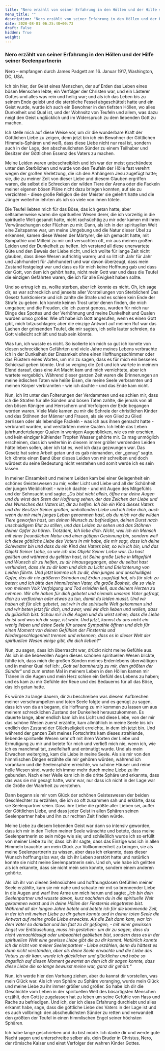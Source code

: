 ```yaml
---
title: "Nero erzählt von seiner Erfahrung in den Höllen und der Hilfe seiner Seelenpartnerin"
menu_title: ""
description: "Nero erzählt von seiner Erfahrung in den Höllen und der Hilfe seiner Seelenpartnerin"
date: 2020-08-01 06:25:48+00:73
draft: False
hidden: True
weight:
---
```

### Nero erzählt von seiner Erfahrung in den Höllen und der Hilfe seiner Seelenpartnerin

Nero – empfangen durch James Padgett am 16. Januar 1917, Washington, DC, USA.

Ich bin hier, der Geist eines Menschen, der auf Erden das Leben eines bösen Menschen lebte, ein Verfolger der Christen war, und ein Lästerer Gottes und alles was rein und heilig war; und als ich das Leben bis zu seinem Ende gelebt und die sterbliche Fessel abgeschüttelt hatte und ein Geist wurde, wurde ich auch ein Bewohner in den tiefsten Höllen, wo alles Dunkelheit und Qual ist, und der Wohnsitz von Teufeln und allem, was dazu neigt den Geist unglücklich und im Widerspruch zu dem liebenden Gott zu machen.

Ich stelle mich auf diese Weise vor, um dir die wunderbare Kraft der Göttlichen Liebe zu zeigen, denn jetzt bin ich ein Bewohner der Göttlichen Himmels-Sphären und weiß, dass diese Liebe nicht nur real ist, sondern auch in der Lage, den abscheulichsten Sünder zu einem Teilhaber und Besitzer der Göttlichen Essenz des Vaters zu machen.  

Meine Leiden waren unbeschreiblich und ich war der meist geschändete unter den Sterblichen und wurde von den Teufeln der Hölle fast verehrt wegen der großen Verletzung, die ich den Anhängern Jesu zugefügt hatte; sie, die zu meiner Zeit von dieser Liebe und diesem Glauben ergriffen waren, die selbst die Schrecken der wilden Tiere der Arena oder die Fackeln meiner eigenen bösen Pläne nicht dazu bringen konnten, auf sie zu verzichten - diese große Religion die der Meister sie gelehrt hatte und die Jünger weiterhin lehrten als ich so viele von ihnen tötete.

Die Teufel liebten mich für das Böse, das ich getan hatte; aber seltsamerweise waren die spirituellen Wesen derer, die ich vorzeitig in die spirituelle Welt gesandt hatte, nicht rachsüchtig zu mir oder kamen mit ihren Verwünschungen oder Flüchen zu mir. Dann, als ich in der spirituellen Welt eine Zeitspanne war, um meine Umgebung und die Natur dieser Übel zu erkennen, kamen diese Wesen der Märtyrer, die ich gemacht hatte, mit Sympathie und Mitleid zu mir und versuchten oft, mir aus meinen großen Leiden und der Dunkelheit zu helfen. Ich verstand all diese unerwartete Güte und den Beweis der Liebe nicht, und ich wollte für lange Zeit nicht glauben, dass diese Wesen aufrichtig waren; und so litt ich Jahr für Jahr und Jahrhundert für Jahrhundert und war davon überzeugt, dass mein Zustand festgelegt war und dass es für mich keine Hoffnung gab und dass der Gott, von dem ich gehört hatte, nicht mein Gott war und dass die Teufel die einzigen Gefährten waren, die ich für alle Ewigkeit haben sollte.  

Und so ertrug ich es, wollte sterben, aber ich konnte es nicht. Oh, ich sage dir, es war schrecklich und jenseits aller Vorstellungen von Sterblichen! Das Gesetz funktionierte und ich zahlte die Strafe und es schien kein Ende der Strafe zu geben. Ich konnte keinen Trost unter denen finden, die mich umgaben; und die Freuden, die ich zuerst genoss, wurden für mich nur Dinge des Spottes und der Verhöhnung und meine Dunkelheit und Qualen wurden umso größer. Wie oft habe ich Gott angerufen, wenn es einen Gott gibt, mich totzuschlagen; aber die einzige Antwort auf meinen Ruf war das Lachen der grinsenden Teufel, die mir sagten, ich solle lauter schreien, da Gott vielleicht schläft und taub sein könnte.  

Was tun, ich wusste es nicht. So isolierte ich mich so gut ich konnte von diesen schrecklichen Gefährten und viele Jahre meines Lebens verbrachte ich in der Dunkelheit der Einsamkeit ohne einen Hoffnungsschimmer oder das Flüstern eines Wortes, um mir zu sagen, dass es für mich ein besseres Schicksal geben könnte. Und so verging die Zeit und ich wartete in meinem Elend darauf, dass eine Art Macht kam und mich vernichtete, aber ich wartete vergeblich. Während dieser ganzen Zeit waren die Erinnerungen an meine irdischen Taten wie heiße Eisen, die meine Seele verbrannten und meinen Körper verbrannten - wie ich dachte - und das Ende kam nicht.

Nun, ich litt unter den Folterungen der Verdammten und es schien mir, dass ich die Strafen für alle Sünden und bösen Taten zahlte, die jemals von all den bösen Königen und Herrschern und Verfolgern der Erde begangen worden waren. Viele Male kamen zu mir die Schreie der christlichen Kinder und das Stöhnen der Männer und Frauen, als sie von Glied zu Glied zerrissen oder als lebendige Fackeln - was ich aus ihnen gemacht hatte - verbrannt wurden, und verstärkten meine Qualen. Ich lebte das Leben jahrhundertelanger Qualen in wenigen Augenblicken, wie es mir erschien, und kein einziger kühlender Tropfen Wasser gehörte mir. Es mag unmöglich erscheinen, dass ich weiterhin in diesem immer größer werdenden Leiden hätte leben sollen, aber ich tat es, weil ich dazu gezwungen war. Das Gesetz hat seine Arbeit getan und es gab niemanden, der „genug“ sagte. Ich könnte einen Band über dieses Leiden von mir schreiben und doch würdest du seine Bedeutung nicht verstehen und somit werde ich es sein lassen.  

In meiner Einsamkeit und meinem Leiden kam bei einer Gelegenheit ein schönes Geisteswesen zu mir, voller Licht und Liebe und all der Schönheit der jungen Weiblichkeit - wie ich dachte - und mit Augen des Mitgefühls und der Sehnsucht und sagte: *„Du bist nicht allein, öffne nur deine Augen und du wirst den Stern der Hoffnung sehen, der das Zeichen der Liebe und des Wunsches des Vaters ist, dir zu helfen. Ich bin ein Kind dieses Vaters und der Besitzer Seiner großen, umhüllenden Liebe und ich liebe dich, auch wenn du mir mein junges Leben genommen hast, als du mich vor die wilden Tiere geworfen hast, um deinen Wunsch zu befriedigen, deinen Durst nach unschuldigem Blut zu stillen, und das Leiden zu sehen und das Stöhnen deiner Opfer zu hören. Trotzdem, Ich liebe dich. Nicht, weil ich ein Mensch mit einer freundlichen Natur und einer gütigen Gesinnung bin, sondern weil ich diese göttliche Liebe des Vaters in mir habe, die mir sagt, dass ich deine Schwester bin und dass du ein Kind des Vaters bist, so wie ich bin, und das Objekt Seiner Liebe, so wie ich das Objekt Seiner Liebe war. Du hast gelitten und während du gelitten hast, ist Seine große Liebe in Mitgefühl und Wunsch dir zu helfen, zu dir hinausgegangen, aber du selbst hast verhindert, dass sie zu dir kam und dich zu Licht und Erleichterung von Leiden führte. Und jetzt komme ich zu dir, dein junges und unschuldiges Opfer, das dir nie größeren Schaden auf Erden zugefügt hat, als für dich zu beten; und ich bitte den himmlischen Vater, die große Bosheit, die so viele von meinem Volk Verfolgung und Tod erleiden ließ, aus deinem Herzen zu nehmen. Wir alle haben für dich gebetet und niemals unseren Vater gefragt, dich zu verfluchen oder etwas zu tun, damit du leiden musst. Und wir haben oft für dich gebetet, seit wir in die spirituelle Welt gekommen sind und wir beten jetzt für dich, und zwar, weil wir dich lieben und wollen, dass du glücklich bist. Schau mir in die Augen und du wirst sehen, dass die Liebe da ist und was ich dir sage, ist wahr. Und jetzt, kannst du uns nicht ein wenig lieben und deine Seele für unsere Sympathie öffnen und dich für einen Moment von deinen Gefühlen der Finsternis und Niedergeschlagenheit trennen und erkennen, dass es in dieser Welt der spirituellen Wesen einige gibt, die dich lieben?“*

Nun, zu sagen, dass ich überrascht war, drückt nicht meine Gefühle aus. Als ich in die liebevollen Augen dieses schönen spirituellen Wesen blickte, fühlte ich, dass mich die großen Sünden meines Erdenlebens überwältigen und in meiner Qual rief ich: *„Gott sei barmherzig zu mir, dem größten der Sünder“* und zum ersten Mal in meinem Leben in den Höllen kamen mir Tränen in die Augen und mein Herz schien ein Gefühl des Lebens zu haben; und es kam zu mir Gefühle der Reue und des Bedauerns für all das Böse, das ich getan hatte.

Es würde zu lange dauern, dir zu beschreiben was diesem Aufbrechen meiner verschrumpelten und toten Seele folgte und es genügt zu sagen, dass ich von da an begann, die Hoffnung zu mir kommen zu lassen um aus meinem schrecklichen Zustand der Dunkelheit herauszukommen. Es dauerte lange, aber endlich kam ich ins Licht und diese Liebe, von der mir das schöne Wesen zuerst erzählte, kam allmählich in meine Seele bis ich endlich den Zustand der Glückseligkeit erreichte, in dem ich jetzt bin. Und während der ganzen Zeit meines Fortschritts kam dieses strahlende, liebende spirituelle Wesen sehr oft mit ihren Worten der Liebe und Ermutigung zu mir und betete für mich und verließ mich nie, wenn ich, wie ich es manchmal tat, zweifelhaft und entmutigt wurde. Und als mein Erwachen weiterging, kam die Liebe in meine Seele. Als sie mir von den himmlischen Dingen erzählte die mir gehören würden, während ich vorankam und die Seelensphäre erreichte, wo schöne Häuser und reine helle Wesen sind, wurde ich immer mehr durch meine Liebe zu ihr gebunden. Nach einer Weile kam ich in die dritte Sphäre und erkannte, dass das was sie mir gesagt hatte, wahr war, nur dass ich nicht in der Lage war die Größe der Wahrheit zu verstehen.

Dann begann sie mir vom Glück der schönen Geisteswesen der beiden Geschlechter zu erzählen, die ich so oft zusammen sah und erklärte, dass sie Seelenpartner seien. Dass ihre Liebe die größte aller Lieben sei, außer der Göttlichen Liebe, und dass jeder Geist in allen Sphären seinen Seelenpartner habe und ihn zur rechten Zeit finden würde.

Meine Liebe zu diesem liebenden Geist war dann so intensiv geworden, dass ich mir in den Tiefen meiner Seele wünschte und betete, dass meine Seelenpartnerin so sein möge wie sie; und schließlich wurde ich so erfüllt von meiner Liebe zu ihr, dass ich ihr sagte, dass das Einzige was ich in allen Himmeln brauchte um mein Glück zur Vollkommenheit zu bringen, sie als meine Seelenpartnerin zu wissen, aber dass ich erkannte, dass dieser Wunsch hoffnungslos war, da ich ihr Leben zerstört hatte und natürlich konnte sie nicht meine Seelenpartnerin sein. Und oh, wie habe ich gelitten als ich erkannte, dass sie nicht mein sein konnte, sondern einem anderen gehörte.

Als ich ihr von diesen Sehnsüchten und hoffnungslosen Gefühlen meiner Seele erzählte, kam sie mir nahe und schaute mir mit so brennender Liebe in die Augen und warf ihre Arme um mich herum und sagte: *„Ich bin dein Seelenpartner und wusste davon, kurz nachdem du in die spirituelle Welt gekommen warst und in deine Höllen der Finsternis eingetreten bist. Während all der langen Jahre betete und betete ich für die kommende Zeit, in der ich mit meiner Liebe zu dir gehen konnte und in deiner toten Seele die Antwort auf meine große Liebe erweckte. Als die Zeit dann kam, war ich dem Vater so dankbar und bin fast zu dir geflogen, - mit einer gewissen Angst vor Enttäuschung, muss ich gestehen- um dir zu sagen, dass du nicht vernachlässigt oder unbeachtet geblieben bist, sondern dass es in der spirituellen Welt eine gewisse Liebe gibt die zu dir kommt. Natürlich konnte ich dir nicht von meiner Seelenpartner - Liebe erzählen, denn du hättest es dann nicht verstanden, aber als deine Seele erwachte und die Liebe des Vaters zu dir kam, wurde ich glücklicher und glücklicher und habe so ängstlich auf diesen Moment gewartet an dem ich dir sagen konnte, dass diese Liebe die so lange bewusst meine war, ganz dir gehört.“*

Nun, ich werde hier den Vorhang ziehen, aber du kannst dir vorstellen, was mein Glück war. Als ich von Sphäre zu Sphäre voranging, wurde mein Glück und meine Liebe zu ihr immer größer und größer. So habe ich dir die Geschichte vom Leben in der spirituellen Welt des bösartigsten Menschen erzählt, den Gott je zugelassen hat zu leben um seine Gefühle von Hass und Rache zu befriedigen. Und ich, der ich diese Erfahrung durchlebt und alles erkannt habe, sage, dass die göttliche Liebe des Vaters in der Lage ist und es auch vollbringt: den abscheulichsten Sünder zu retten und verwandelt den größten der Teufel in einen himmlischen Engel seiner höchsten Sphären.

Ich habe lange geschrieben und du bist müde. Ich danke dir und werde gute Nacht sagen und unterschreibe selber als, dein Bruder in Christus, Nero, der römische Kaiser und einst Verfolger der wahren Kinder Gottes.
